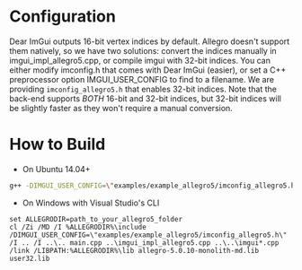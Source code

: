 
# Configuration

Dear ImGui outputs 16-bit vertex indices by default. 
Allegro doesn't support them natively, so we have two solutions: convert the indices manually in imgui_impl_allegro5.cpp, or compile imgui with 32-bit indices.
You can either modify imconfig.h that comes with Dear ImGui (easier), or set a C++ preprocessor option IMGUI_USER_CONFIG to find to a filename.
We are providing `imconfig_allegro5.h` that enables 32-bit indices.
Note that the back-end supports _BOTH_ 16-bit and 32-bit indices, but 32-bit indices will be slightly faster as they won't require a manual conversion.

# How to Build

- On Ubuntu 14.04+

```bash
g++ -DIMGUI_USER_CONFIG=\"examples/example_allegro5/imconfig_allegro5.h\" -I .. -I ../.. main.cpp ..\imgui_impl_allegro5.cpp ../../imgui*.cpp -lallegro -lallegro_primitives -o allegro5_example
```

- On Windows with Visual Studio's CLI

```
set ALLEGRODIR=path_to_your_allegro5_folder
cl /Zi /MD /I %ALLEGRODIR%\include /DIMGUI_USER_CONFIG=\"examples/example_allegro5/imconfig_allegro5.h\" /I .. /I ..\.. main.cpp ..\imgui_impl_allegro5.cpp ..\..\imgui*.cpp /link /LIBPATH:%ALLEGRODIR%\lib allegro-5.0.10-monolith-md.lib user32.lib
```
